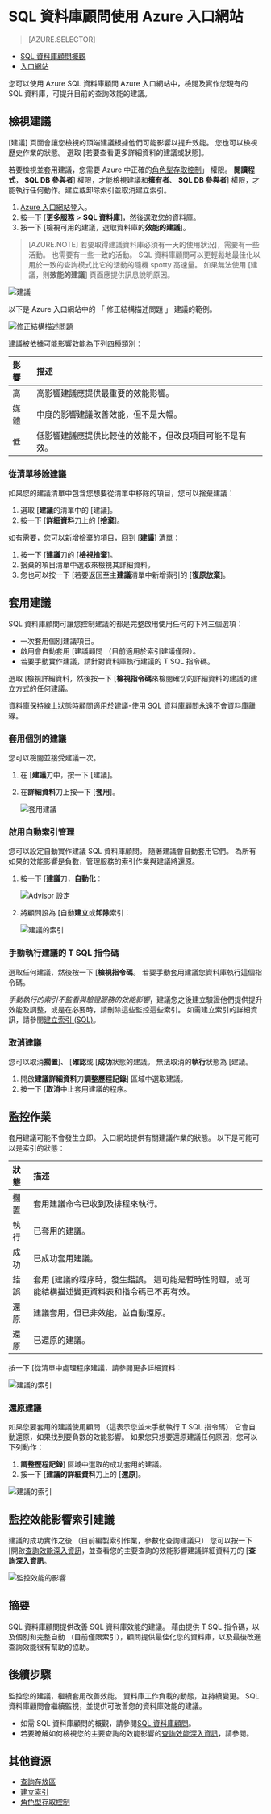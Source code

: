 <properties 
   pageTitle="使用 [Azure 入口網站的 azure SQL 資料庫顧問 |Microsoft Azure" 
   description="您可以使用 Azure SQL 資料庫顧問 Azure 入口網站中，檢閱及實作您現有的 SQL 資料庫，可提升目前的查詢效能的建議。" 
   services="sql-database" 
   documentationCenter="" 
   authors="stevestein" 
   manager="jhubbard" 
   editor="monicar"/>

<tags
   ms.service="sql-database"
   ms.devlang="na"
   ms.topic="article"
   ms.tgt_pltfrm="na"
   ms.workload="data-management" 
   ms.date="09/30/2016"
   ms.author="sstein"/>

# <a name="sql-database-advisor-using-the-azure-portal"></a>SQL 資料庫顧問使用 Azure 入口網站

> [AZURE.SELECTOR]
- [SQL 資料庫顧問概觀](sql-database-advisor.md)
- [入口網站](sql-database-advisor-portal.md)

您可以使用 Azure SQL 資料庫顧問 Azure 入口網站中，檢閱及實作您現有的 SQL 資料庫，可提升目前的查詢效能的建議。

## <a name="viewing-recommendations"></a>檢視建議

[建議] 頁面會讓您檢視的頂端建議根據他們可能影響以提升效能。 您也可以檢視歷史作業的狀態。 選取 [若要查看更多詳細資料的建議或狀態]。

若要檢視並套用建議，您需要 Azure 中正確的[角色型存取控制](../active-directory/role-based-access-control-configure.md)」 權限。 **閱讀程式**， **SQL DB 參與者**] 權限，才能檢視建議和**擁有者**、 **SQL DB 參與者**] 權限，才能執行任何動作。建立或卸除索引並取消建立索引。

1. [Azure 入口網站](https://portal.azure.com/)登入。
2. 按一下 [**更多服務** > **SQL 資料庫**]，然後選取您的資料庫。
5. 按一下 [檢視可用的建議，選取資料庫的**效能的建議**]。

> [AZURE.NOTE] 若要取得建議資料庫必須有一天的使用狀況]，需要有一些活動。 也需要有一些一致的活動。 SQL 資料庫顧問可以更輕鬆地最佳化以用於一致的查詢模式比它的活動的隨機 spotty 高速量。 如果無法使用 [建議，則**效能的建議**] 頁面應提供訊息說明原因。

![建議](./media/sql-database-advisor-portal/recommendations.png)

以下是 Azure 入口網站中的 「 修正結構描述問題 」 建議的範例。

![修正結構描述問題](./media/sql-database-advisor-portal/sql-database-advisor-schema-issue.png)

建議被依據可能影響效能為下列四種類別︰

| 影響 | 描述 |
| :--- | :--- |
| 高 | 高影響建議應提供最重要的效能影響。 |
| 媒體 | 中度的影響建議改善效能，但不是大幅。 |
| 低 | 低影響建議應提供比較佳的效能不，但改良項目可能不是有效。 


### <a name="removing-recommendations-from-the-list"></a>從清單移除建議

如果您的建議清單中包含您想要從清單中移除的項目，您可以捨棄建議︰

1. 選取 [**建議**的清單中的 [建議]。
2. 按一下 [**詳細資料**刀上的 [**捨棄**]。


如有需要，您可以新增捨棄的項目，回到 [**建議**] 清單︰

1. 按一下 [**建議**刀的 [**檢視捨棄**]。
1. 捨棄的項目清單中選取來檢視其詳細資料。
1. 您也可以按一下 [若要返回至主**建議**清單中新增索引的 [**復原放棄**]。



## <a name="applying-recommendations"></a>套用建議

SQL 資料庫顧問可讓您控制建議的都是完整啟用使用任何的下列三個選項︰ 

- 一次套用個別建議項目。
- 啟用會自動套用 [建議顧問 （目前適用於索引建議僅限）。
- 若要手動實作建議，請針對資料庫執行建議的 T SQL 指令碼。

選取 [檢視詳細資料，然後按一下 [**檢視指令碼**來檢閱確切的詳細資料的建議的建立方式的任何建議。

資料庫保持線上狀態時顧問適用於建議-使用 SQL 資料庫顧問永遠不會資料庫離線。

### <a name="apply-an-individual-recommendation"></a>套用個別的建議

您可以檢閱並接受建議一次。

1. 在 [**建議**刀中，按一下 [建議]。
2. 在**詳細資料**刀上按一下 [**套用**]。

    ![套用建議](./media/sql-database-advisor-portal/apply.png)

### <a name="enable-automatic-index-management"></a>啟用自動索引管理

您可以設定自動實作建議 SQL 資料庫顧問。 隨著建議會自動套用它們。 為所有如果的效能影響是負數，管理服務的索引作業與建議將還原。

1. 按一下 [**建議**刀，**自動化**︰

    ![Advisor 設定](./media/sql-database-advisor-portal/settings.png)

2. 將顧問設為 [自動**建立**或**卸除**索引︰

    ![建議的索引](./media/sql-database-advisor-portal/automation.png)


### <a name="manually-run-the-recommended-t-sql-script"></a>手動執行建議的 T SQL 指令碼

選取任何建議，然後按一下 [**檢視指令碼**。 若要手動套用建議您資料庫執行這個指令碼。

*手動執行的索引不監看與驗證服務的效能影響*，建議您之後建立驗證他們提供提升效能及調整，或是在必要時，請刪除這些監控這些索引。 如需建立索引的詳細資訊，請參閱[建立索引 (SQL)](https://msdn.microsoft.com/library/ms188783.aspx)。


### <a name="canceling-recommendations"></a>取消建議

您可以取消**擱置**]、 [**確認**或 [**成功**狀態的建議。 無法取消的**執行**狀態為 [建議。

1. 開啟**建議詳細資料**刀**調整歷程記錄**] 區域中選取建議。
2. 按一下 [**取消**中止套用建議的程序。



## <a name="monitoring-operations"></a>監控作業

套用建議可能不會發生立即。 入口網站提供有關建議作業的狀態。 以下是可能可以是索引的狀態︰

| 狀態 | 描述 |
| :--- | :--- |
| 擱置 | 套用建議命令已收到及排程來執行。 |
| 執行 | 已套用的建議。 |
| 成功 | 已成功套用建議。 |
| 錯誤 | 套用 [建議的程序時，發生錯誤。 這可能是暫時性問題，或可能結構描述變更資料表和指令碼已不再有效。 |
| 還原 | 建議套用，但已非效能，並自動還原。 |
| 還原 | 已還原的建議。 |

按一下 [從清單中處理程序建議，請參閱更多詳細資料︰

![建議的索引](./media/sql-database-advisor-portal/operations.png)


### <a name="reverting-a-recommendation"></a>還原建議

如果您要套用的建議使用顧問 （這表示您並未手動執行 T SQL 指令碼） 它會自動還原，如果找到要負數的效能影響。 如果您只想要還原建議任何原因，您可以下列動作︰


1. **調整歷程記錄**] 區域中選取的成功套用的建議。
2. 按一下 [**建議的詳細資料**刀上的 [**還原**]。

![建議的索引](./media/sql-database-advisor-portal/details.png)


## <a name="monitoring-performance-impact-of-index-recommendations"></a>監控效能影響索引建議

建議的成功實作之後 （目前編製索引作業，參數化查詢建議只） 您可以按一下 [開啟[查詢效能深入資訊](sql-database-query-performance.md)，並查看您的主要查詢的效能影響建議詳細資料刀的 [**查詢深入資訊**。

![監控效能的影響](./media/sql-database-advisor-portal/query-insights.png)



## <a name="summary"></a>摘要

SQL 資料庫顧問提供改善 SQL 資料庫效能的建議。 藉由提供 T SQL 指令碼，以及個別和完整自動 （目前僅限索引），顧問提供最佳化您的資料庫，以及最後改進查詢效能很有幫助的協助。



## <a name="next-steps"></a>後續步驟

監控您的建議，繼續套用改善效能。 資料庫工作負載的動態，並持續變更。 SQL 資料庫顧問會繼續監視，並提供可改善您的資料庫效能的建議。 

 - 如需 SQL 資料庫顧問的概觀，請參閱[SQL 資料庫顧問](sql-database-advisor.md)。
 - 若要瞭解如何檢視您的主要查詢的效能影響的[查詢效能深入資訊](sql-database-query-performance.md)，請參閱。

## <a name="additional-resources"></a>其他資源

- [查詢存放區](https://msdn.microsoft.com/library/dn817826.aspx)
- [建立索引](https://msdn.microsoft.com/library/ms188783.aspx)
- [角色型存取控制](../active-directory/role-based-access-control-configure.md)







